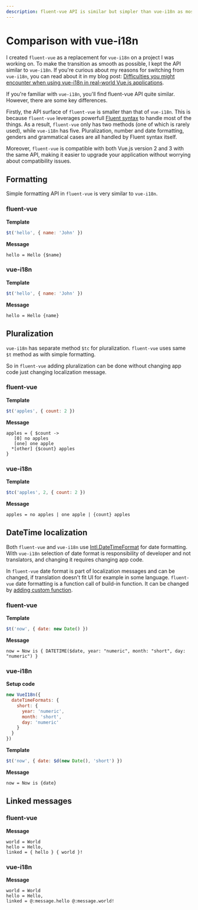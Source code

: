 ```yaml
---
description: fluent-vue API is similar but simpler than vue-i18n as most of the functionality is handled by Fluent syntax. It supports pluralization, date formatting, etc.
---
```


# Comparison with vue-i18n

I created `fluent-vue` as a replacement for `vue-i18n` on a project I was working on. To make the transition as smooth as possible, I kept the API similar to `vue-i18n`. If you're curious about my reasons for switching from `vue-i18n`, you can read about it in my blog post: [Difficulties you might encounter when using vue-i18n in real-world Vue.js applications](https://demivan.me/posts/vue-i18n-difficulties).

If you're familiar with `vue-i18n`, you'll find fluent-vue API quite similar. However, there are some key differences.

Firstly, the API surface of `fluent-vue` is smaller than that of `vue-i18n`. This is because `fluent-vue` leverages powerfull [Fluent syntax](/fluent-syntax.html) to handle most of the things. As a result, `fluent-vue` only has two methods (one of which is rarely used), while `vue-i18n` has five. Pluralization, number and date formatting, genders and grammatical cases are all handled by Fluent syntax itself.

Moreover, `fluent-vue` is compatible with both Vue.js version 2 and 3 with the same API, making it easier to upgrade your application without worrying about compatibility issues.

## Formatting

Simple formatting API in `fluent-vue` is very similar to `vue-i18n`.

### fluent-vue

**Template**
```js
$t('hello', { name: 'John' })
```

**Message**
```ftl
hello = Hello {$name}
```

### vue-i18n

**Template**
```js
$t('hello', { name: 'John' })
```

**Message**
```
hello = Hello {name}
```

## Pluralization

`vue-i18n` has separate method `$tc` for pluralization. `fluent-vue` uses same `$t` method as with simple formatting.

So in `fluent-vue` adding pluralization can be done without changing app code just changing localization message.

### fluent-vue

**Template**
```js
$t('apples', { count: 2 })
```

**Message**
```ftl
apples = { $count ->
   [0] no apples
   [one] one apple
  *[other] {$count} apples
}
```

### vue-i18n

**Template**
```js
$tc('apples', 2, { count: 2 })
```

**Message**
```
apples = no apples | one apple | {count} apples
```

## DateTime localization

Both `fluent-vue` and `vue-i18n` use [Intl.DateTimeFormat](https://developer.mozilla.org/en-US/docs/Web/JavaScript/Reference/Global_Objects/Intl/DateTimeFormat) for date formatting. With `vue-i18n` selection of date format is responsibility of developer and not translators, and changing it requires changing app code.

In `fluent-vue` date format is part of localization messages and can be changed, if translation doesn't fit UI for example in some language.
`fluent-vue` date formatting is a function call of build-in function. It can be changed by [adding custom function](/howto/date-time.html#using-custom-library-for-date-formatting).

### fluent-vue

**Template**
```js
$t('now', { date: new Date() })
```

**Message**
```ftl
now = Now is { DATETIME($date, year: "numeric", month: "short", day: "numeric") }
```

### vue-i18n

**Setup code**
```js
new VueI18n({
  dateTimeFormats: {
    short: {
      year: 'numeric',
      month: 'short',
      day: 'numeric'
    }
  }
})
```

**Template**
```js
$t('now', { date: $d(new Date(), 'short') })
```

**Message**
```
now = Now is {date}
```

## Linked messages

### fluent-vue

**Message**
```ftl
world = World
hello = Hello,
linked = { hello } { world }!
```

### vue-i18n

**Message**
```
world = World
hello = Hello,
linked = @:message.hello @:message.world!
```

